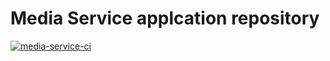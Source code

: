# Media Service applcation repository
[![media-service-ci](https://github.com/akmal2409/netflix-clone/actions/workflows/media-service-ci.yml/badge.svg?branch=main)](https://github.com/akmal2409/netflix-clone/actions/workflows/media-service-ci.yml)